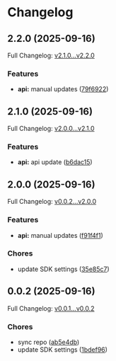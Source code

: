 # Changelog

## 2.2.0 (2025-09-16)

Full Changelog: [v2.1.0...v2.2.0](https://github.com/channel3-ai/sdk-python/compare/v2.1.0...v2.2.0)

### Features

* **api:** manual updates ([79f6922](https://github.com/channel3-ai/sdk-python/commit/79f69227ff70ac778731b6dac5f1297a66800893))

## 2.1.0 (2025-09-16)

Full Changelog: [v2.0.0...v2.1.0](https://github.com/channel3-ai/sdk-python/compare/v2.0.0...v2.1.0)

### Features

* **api:** api update ([b6dac15](https://github.com/channel3-ai/sdk-python/commit/b6dac1516907c474ecfd919c5fad34943b59b101))

## 2.0.0 (2025-09-16)

Full Changelog: [v0.0.2...v2.0.0](https://github.com/channel3-ai/sdk-python/compare/v0.0.2...v2.0.0)

### Features

* **api:** manual updates ([f91f4f1](https://github.com/channel3-ai/sdk-python/commit/f91f4f163ea386464efa5b307ec11b689922493e))


### Chores

* update SDK settings ([35e85c7](https://github.com/channel3-ai/sdk-python/commit/35e85c70a123d6dd8b745999388082499562347e))

## 0.0.2 (2025-09-16)

Full Changelog: [v0.0.1...v0.0.2](https://github.com/channel3-ai/sdk-python/compare/v0.0.1...v0.0.2)

### Chores

* sync repo ([ab5e4db](https://github.com/channel3-ai/sdk-python/commit/ab5e4db3bb8b00b432e09fd05079277cad518277))
* update SDK settings ([1bdef96](https://github.com/channel3-ai/sdk-python/commit/1bdef969e22a85f658edc0f31eef8657df2b2090))
